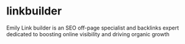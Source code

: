 # linkbuilder
Emily Link builder is an SEO off-page specialist and backlinks expert dedicated to boosting online visibility and driving organic growth
